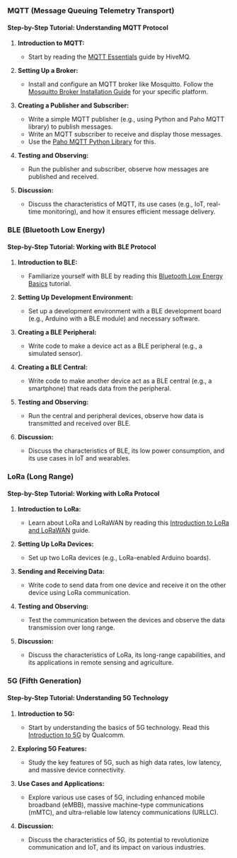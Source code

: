 ### **MQTT (Message Queuing Telemetry Transport)**

#### **Step-by-Step Tutorial: Understanding MQTT Protocol**

1. **Introduction to MQTT:**
   - Start by reading the [MQTT Essentials](https://www.hivemq.com/mqtt-essentials/) guide by HiveMQ.
   
2. **Setting Up a Broker:**
   - Install and configure an MQTT broker like Mosquitto. Follow the [Mosquitto Broker Installation Guide](https://mosquitto.org/documentation/) for your specific platform.
 
3. **Creating a Publisher and Subscriber:**
   - Write a simple MQTT publisher (e.g., using Python and Paho MQTT library) to publish messages.
   - Write an MQTT subscriber to receive and display those messages.
   - Use the [Paho MQTT Python Library](https://www.eclipse.org/paho/clients/python/) for this.

4. **Testing and Observing:**
   - Run the publisher and subscriber, observe how messages are published and received.

5. **Discussion:**
   - Discuss the characteristics of MQTT, its use cases (e.g., IoT, real-time monitoring), and how it ensures efficient message delivery.

### **BLE (Bluetooth Low Energy)**

#### **Step-by-Step Tutorial: Working with BLE Protocol**

1. **Introduction to BLE:**
   - Familiarize yourself with BLE by reading this [Bluetooth Low Energy Basics](https://learn.sparkfun.com/tutorials/bluetooth-basics/bluetooth-low-energy) tutorial.

2. **Setting Up Development Environment:**
   - Set up a development environment with a BLE development board (e.g., Arduino with a BLE module) and necessary software.

3. **Creating a BLE Peripheral:**
   - Write code to make a device act as a BLE peripheral (e.g., a simulated sensor).
   
4. **Creating a BLE Central:**
   - Write code to make another device act as a BLE central (e.g., a smartphone) that reads data from the peripheral.

5. **Testing and Observing:**
   - Run the central and peripheral devices, observe how data is transmitted and received over BLE.

6. **Discussion:**
   - Discuss the characteristics of BLE, its low power consumption, and its use cases in IoT and wearables.

### **LoRa (Long Range)**

#### **Step-by-Step Tutorial: Working with LoRa Protocol**

1. **Introduction to LoRa:**
   - Learn about LoRa and LoRaWAN by reading this [Introduction to LoRa and LoRaWAN](https://www.thethingsnetwork.org/docs/lorawan/) guide.

2. **Setting Up LoRa Devices:**
   - Set up two LoRa devices (e.g., LoRa-enabled Arduino boards).

3. **Sending and Receiving Data:**
   - Write code to send data from one device and receive it on the other device using LoRa communication.

4. **Testing and Observing:**
   - Test the communication between the devices and observe the data transmission over long range.

5. **Discussion:**
   - Discuss the characteristics of LoRa, its long-range capabilities, and its applications in remote sensing and agriculture.

### **5G (Fifth Generation)**

#### **Step-by-Step Tutorial: Understanding 5G Technology**

1. **Introduction to 5G:**
   - Start by understanding the basics of 5G technology. Read this [Introduction to 5G](https://www.qualcomm.com/invention/5g/what-is-5g) by Qualcomm.

2. **Exploring 5G Features:**
   - Study the key features of 5G, such as high data rates, low latency, and massive device connectivity.

3. **Use Cases and Applications:**
   - Explore various use cases of 5G, including enhanced mobile broadband (eMBB), massive machine-type communications (mMTC), and ultra-reliable low latency communications (URLLC).

4. **Discussion:**
   - Discuss the characteristics of 5G, its potential to revolutionize communication and IoT, and its impact on various industries.

